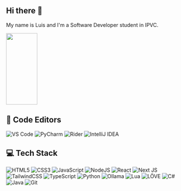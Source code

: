 ## Hi there 👋
My name is Luis and I'm a Software Developer student in IPVC.

<img width="41%" height="195px" src="https://github-readme-stats.vercel.app/api/top-langs/?username=luis-afonso136&layout=compact&hide_border=true&theme=transparent&bg_color=0d1117" />

## 🧠 Code Editors
![VS Code](https://img.shields.io/badge/VS%20Code-%23007ACC.svg?style=for-the-badge&logo=visual-studio-code&logoColor=white) 
![PyCharm](https://img.shields.io/badge/PyCharm-%2300C853.svg?style=for-the-badge&logo=pycharm&logoColor=white) 
![Rider](https://img.shields.io/badge/Rider-%23C72C48.svg?style=for-the-badge&logo=rider&logoColor=white) 
![IntelliJ IDEA](https://img.shields.io/badge/IntelliJ%20IDEA-%230071C5.svg?style=for-the-badge&logo=intellij-idea&logoColor=white)

## 💻 Tech Stack
![HTML5](https://img.shields.io/badge/html5-%23E34F26.svg?style=for-the-badge&logo=html5&logoColor=white) 
![CSS3](https://img.shields.io/badge/css3-%231572B6.svg?style=for-the-badge&logo=css3&logoColor=white) 
![JavaScript](https://img.shields.io/badge/javascript-%23323330.svg?style=for-the-badge&logo=javascript&logoColor=%23F7DF1E) 
![NodeJS](https://img.shields.io/badge/node.js-6DA55F?style=for-the-badge&logo=node.js&logoColor=white) 
![React](https://img.shields.io/badge/react-%2320232a.svg?style=for-the-badge&logo=react&logoColor=%2361DAFB) 
![Next JS](https://img.shields.io/badge/Next-black?style=for-the-badge&logo=next.js&logoColor=white) 
![TailwindCSS](https://img.shields.io/badge/tailwindcss-%2338B2AC.svg?style=for-the-badge&logo=tailwind-css&logoColor=white) 
![TypeScript](https://img.shields.io/badge/typescript-%23007ACC.svg?style=for-the-badge&logo=typescript&logoColor=white) 
![Python](https://img.shields.io/badge/python-%2314354C.svg?style=for-the-badge&logo=python&logoColor=white) 
![Ollama](https://img.shields.io/badge/ollama-%23000000.svg?style=for-the-badge&logoColor=white)
![Lua](https://img.shields.io/badge/lua-%232C2D72.svg?style=for-the-badge&logo=lua&logoColor=white)
![LÖVE](https://img.shields.io/badge/love2d-%23FF69B4.svg?style=for-the-badge&logo=love&logoColor=white)
![C#](https://img.shields.io/badge/c%23-%23239120.svg?style=for-the-badge&logo=csharp&logoColor=white) 
![Java](https://img.shields.io/badge/Java-%23f89820.svg?style=for-the-badge&logo=java&logoColor=white)
![Git](https://img.shields.io/badge/git-%23F05033.svg?style=for-the-badge&logo=git&logoColor=white)



 

